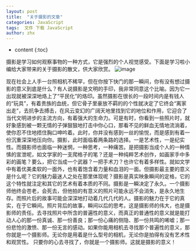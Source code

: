 ```yaml
---
layout: post
title:  "关于摄影的文章"
categories: JavaScript
tags:  文件 下载 JavaScript
author: zhx
---
```


* content
{:toc}

摄影是学习如何观察事物的一种方式，它是强烈的个人视觉感受。下面是学习啦小编给大家带来的关于摄影的散文，供大家欣赏。 
![image](https://github.com/lanhua123/lanhua123.github.io/raw/master/1.jpg)


现在社会上人手一台照相机不稀罕，但在你按下快门的那一瞬间，你有没有想过摄影的意义到底是什么？有人说摄影是文明的手印，我非常同意这个比喻。因为它一出现就被深深地烙上了“平民化”的烙印。虽然摄影在很长的一段时间内是有钱人的“玩具”，有着贵族的血统，但它骨子里豪放不羁的的个性就决定了它终会“离家出走”，去抗争去搏击，在风云变幻的广阔天地里找到它的地位和作用，它迎合了当代文明进步的主流方向，有着强大的生命力。可是有时，你看到一些照片时，就好象感到被一颗无情的子弹狠狠地打击中你心口，那看不见的鲜血无情地流淌着，使你忍不住地捂住胸口呻吟着。此时，你并没有感到一丝的愉悦，而是感到有着一份沉重深深地压向你。摄影，此时面临着两条路的选择。一是艺术性，一是纪实性。而摄影师也面临一种迷惘，一种思考，一种痛苦。是把摄影当成个人的一种情愫的宣泄呢，如文学家的一支爬格子的笔？还是一种纯粹艺术创作，如画家手中多彩的画笔？要么，把它当成一个武器？一把手术刀？也许它有着多样性。就如文学中有着优美柔软的一面外，也有着饱含着力量和血泪的一面。但摄影最主要的意义是什么呢？它的魅力最迷人之处在那里体现呢？摄影是真实映象瞬间的定格，它的这个特性就注定和其它的艺术有着本质的不同。摄影是一瞬决定了永久。一个摄影师他终会苍老，会死去，但他拍的有意义的照片可能永远不会消失，是永久地生存。而照片后的故事可能会深深地打动着几代几代的人。摄影的魅力在于它的真实，在于它瞬间。照片背后的故事，瞬间以后的思考。这是摄影师的伟大，也是摄影师的责任。去寻找照片中所含的普遍性的意义，而真正的普通性的意义就是能打动人心的那一份真诚、那一份善良；那一份心痛的侧隐、那一份共鸣的唏嘘；那一份悲怆的激愤、那一份无言的感动。如果你能用相机去寻找那个普遍性的意义，那你就是一个摄影师。无论你是用着是什么型号的相机，无论你是拍得有没有艺术性和观赏性。 只要你的心去寻找了，你就是一个摄影师。这就是摄影的意义！
